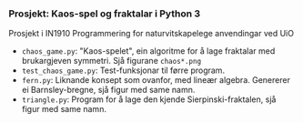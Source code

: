 ### Prosjekt: Kaos-spel og fraktalar i Python 3

Prosjekt i IN1910 Programmering for naturvitskapelege anvendingar ved UiO

- `chaos_game.py`: "Kaos-spelet", ein algoritme for å lage fraktalar med brukargjeven symmetri. Sjå figurane `chaos*.png`
- `test_chaos_game.py`: Test-funksjonar til førre program.
- `fern.py`: Liknande konsept som ovanfor, med lineær algebra. Genererer ei Barnsley-bregne, sjå figur med same namn.
- `triangle.py`: Program for å lage den kjende Sierpinski-fraktalen, sjå figur med same namn.
